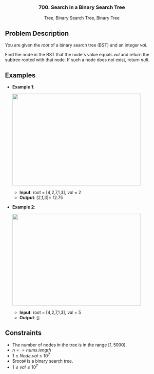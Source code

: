 <p align="center">

  <h3 align="center">700. Search in a Binary Search Tree</h3>

  <p align="center">
    Tree, Binary Search Tree, Binary Tree
    <br>
  </p>
</p>

## Problem Description

You are given the $root$ of a binary search tree (BST) and an integer $val$.

Find the node in the BST that the node's value equals $val$ and return the subtree rooted with that node. If such a node does not exist, return $null$.

## Examples

- **Example 1**:
  <p><img align="top" width="422" height="300" src="https://assets.leetcode.com/uploads/2021/01/12/tree1.jpg"></p>

  - **Input**: root = [4,2,7,1,3], val = 2
  - **Output**: [2,1,3]= 12.75

- **Example 2**:
  <p><img align="top" width="422" height="300" src="https://assets.leetcode.com/uploads/2021/01/12/tree2.jpg"></p>

  - **Input**: root = [4,2,7,1,3], val = 5
  - **Output**: []

## Constraints

- The number of nodes in the tree is in the range $[1, 5000]$.
- $n == nums.length$
- $1 \leq  Node.val \leq 10^7$
- $root# is a binary search tree.
- $1 \leq val \leq 10^7$
